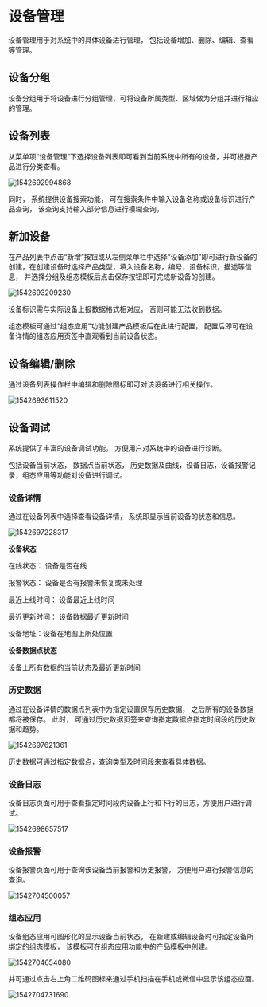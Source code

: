 # 设备管理

设备管理用于对系统中的具体设备进行管理， 包括设备增加、删除、编辑、查看等管理。 

## 设备分组

设备分组用于将设备进行分组管理，可将设备所属类型、区域做为分组并进行相应的管理。 

## 设备列表

从菜单项“设备管理”下选择设备列表即可看到当前系统中所有的设备，并可根据产品进行分类查看。

![1542692994868](.\img\1542692994868.png)

同时， 系统提供设备搜索功能， 可在搜索条件中输入设备名称或设备标识进行产品查询， 该查询支持输入部分信息进行模糊查询。 

## 新加设备

在产品列表中点击“新增”按钮或从左侧菜单栏中选择“设备添加”即可进行新设备的创建，在创建设备时选择产品类型，填入设备名称，编号，设备标识，描述等信息， 并选择分组及组态模板后点击保存按钮即可完成新设备的创建。 

![1542693209230](.\img\1542693209230.png)

设备标识需与实际设备上报数据格式相对应， 否则可能无法收到数据。 

组态模板可通过“组态应用”功能创建产品模板后在此进行配置， 配置后即可在设备详情的组态应用页签中直观看到当前设备状态。

## 设备编辑/删除

通过设备列表操作栏中编辑和删除图标即可对该设备进行相关操作。

![1542693611520](.\img\1542693611520.png)

## 设备调试

系统提供了丰富的设备调试功能， 方便用户对系统中的设备进行诊断。 

包括设备当前状态， 数据点当前状态， 历史数据及曲线，设备日志，设备报警记录，组态应用等功能对设备进行调试。

### 设备详情

通过在设备列表中选择查看设备详情， 系统即显示当前设备的状态和信息。

![1542697228317](.\img\1542697228317.png)

**设备状态**

在线状态： 设备是否在线

报警状态： 设备是否有报警未恢复或未处理

最近上线时间： 设备最近上线时间

最近更新时间： 设备数据最近更新时间

设备地址：设备在地图上所处位置

**设备数据点状态**

设备上所有数据的当前状态及最近更新时间

### 历史数据

通过在设备详情的数据点列表中为指定设置保存历史数据， 之后所有的设备数据都将被保存。 此时， 可通过历史数据页签来查询指定数据点指定时间段的历史数据和趋势。 

![1542697621361](.\img\1542697621361.png)

历史数据可通过指定数据点，查询类型及时间段来查看具体数据。 

### 设备日志

设备日志页面可用于查看指定时间段内设备上行和下行的日志，方便用户进行调试。

![1542698657517](.\img\1542698657517.png)

### 设备报警

设备报警页面可用于查询该设备当前报警和历史报警， 方便用户进行报警信息的查询。

![1542704500057](.\img\1542704500057.png)

### 组态应用

设备组态应用可图形化的显示设备当前状态， 在新建或编辑设备时可指定设备所绑定的组态模板， 该模板可在组态应用功能中的产品模板中创建。 

![1542704654080](.\img\1542704654080.png)

并可通过点击右上角二维码图标来通过手机扫描在手机或微信中显示该组态应面。 

![1542704731690](.\img\1542704731690.png)